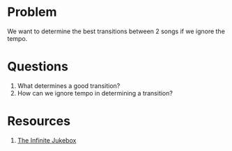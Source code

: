 # Problem

We want to determine the best transitions between 2 songs if we ignore the tempo.

# Questions
1. What determines a good transition?
2. How can we ignore tempo in determining a transition?

# Resources
1. [The Infinite Jukebox]

[The Infinite Jukebox]: http://infinitejuke.com
